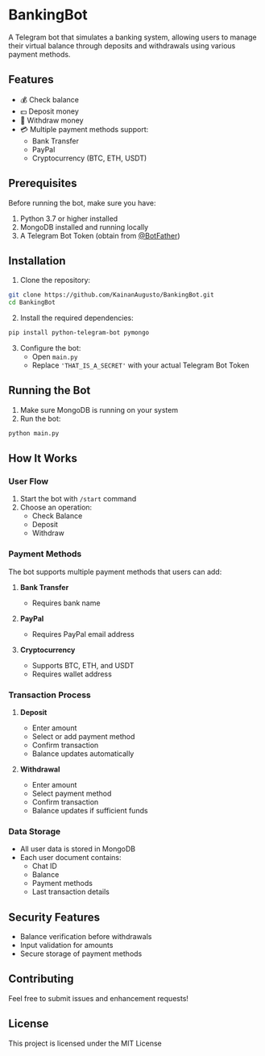 # BankingBot

A Telegram bot that simulates a banking system, allowing users to manage their virtual balance through deposits and withdrawals using various payment methods.

## Features

- 💰 Check balance
- 💵 Deposit money
- 💸 Withdraw money
- 💳 Multiple payment methods support:
  - Bank Transfer
  - PayPal
  - Cryptocurrency (BTC, ETH, USDT)

## Prerequisites

Before running the bot, make sure you have:

1. Python 3.7 or higher installed
2. MongoDB installed and running locally
3. A Telegram Bot Token (obtain from [@BotFather](https://t.me/botfather))

## Installation

1. Clone the repository:
```bash
git clone https://github.com/KainanAugusto/BankingBot.git
cd BankingBot
```

2. Install the required dependencies:
```bash
pip install python-telegram-bot pymongo
```

3. Configure the bot:
   - Open `main.py`
   - Replace `'THAT_IS_A_SECRET'` with your actual Telegram Bot Token

## Running the Bot

1. Make sure MongoDB is running on your system
2. Run the bot:
```bash
python main.py
```

## How It Works

### User Flow

1. Start the bot with `/start` command
2. Choose an operation:
   - Check Balance
   - Deposit
   - Withdraw

### Payment Methods

The bot supports multiple payment methods that users can add:

1. **Bank Transfer**
   - Requires bank name
   
2. **PayPal**
   - Requires PayPal email address
   
3. **Cryptocurrency**
   - Supports BTC, ETH, and USDT
   - Requires wallet address

### Transaction Process

1. **Deposit**
   - Enter amount
   - Select or add payment method
   - Confirm transaction
   - Balance updates automatically

2. **Withdrawal**
   - Enter amount
   - Select payment method
   - Confirm transaction
   - Balance updates if sufficient funds

### Data Storage

- All user data is stored in MongoDB
- Each user document contains:
  - Chat ID
  - Balance
  - Payment methods
  - Last transaction details

## Security Features

- Balance verification before withdrawals
- Input validation for amounts
- Secure storage of payment methods

## Contributing

Feel free to submit issues and enhancement requests!

## License

This project is licensed under the MIT License
